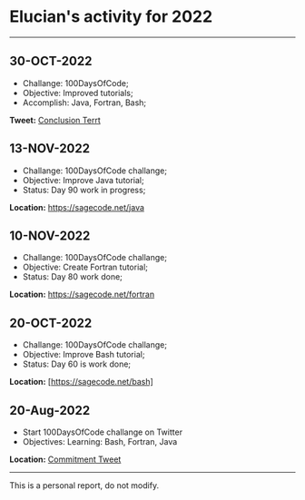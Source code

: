 # Elucian's activity for 2022
---

## 30-OCT-2022

* Challange: 100DaysOfCode;
* Objective: Improved tutorials;
* Accomplish: Java, Fortran, Bash;

**Tweet:** [Conclusion Terrt](https://twitter.com/elucian_moise/status/1597988020644630529?s=20&t=dKsfvn6QzwOqg9VTlO1zOA)


## 13-NOV-2022

* Challange: 100DaysOfCode challange;
* Objective: Improve Java tutorial;
* Status: Day 90 work in progress;

**Location:** https://sagecode.net/java

## 10-NOV-2022

* Challange: 100DaysOfCode challange;
* Objective: Create Fortran tutorial;
* Status: Day 80 work done;


**Location:** https://sagecode.net/fortran

## 20-OCT-2022

* Challange: 100DaysOfCode challange;
* Objective: Improve Bash tutorial;
* Status: Day 60 is work done;

**Location:** [https://sagecode.net/bash]

## 20-Aug-2022 

* Start 100DaysOfCode challange on Twitter
* Objectives: Learning: Bash, Fortran, Java

**Location:** [Commitment Tweet](https://twitter.com/elucian_moise/status/1560920394982383616?s=20&t=yAUXIrccfAMH19tx5Z0axA)

---
This is a personal report, do not modify.
